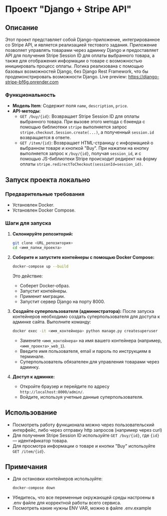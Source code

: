 # Проект "Django + Stripe API"

## Описание

Этот проект представляет собой Django-приложение, интегрированное со Stripe API, и является реализацией тестового задания. 
Приложение позволяет управлять товарами через админку Django и предоставляет API для получения Stripe Session ID 
для оплаты выбранного товара, а также для отображения информации о товаре с возможностью инициировать процесс оплаты.
Логика реализована с помощью базовых возможностей Django, без Django Rest Framework, что бы продемонстрировать возможности Django.
Live preview: https://django-stripe-bf6g.onrender.com

### Функциональность

- **Модель Item**: Содержит поля `name`, `description`, `price`.
- **API-методы**:
  - `GET /buy/{id}`: Возвращает Stripe Session ID для оплаты выбранного товара. При вызове этого метода с бэкенда с помощью библиотеки `stripe` выполняется запрос `stripe.checkout.Session.create(...)`, а полученный `session.id` возвращается в ответе.
  - `GET /item/{id}`: Возвращает HTML-страницу с информацией о выбранном товаре и кнопкой "Buy". При нажатии на кнопку выполняется запрос к `/buy/{id}`, получая `session_id`, и с помощью JS-библиотеки Stripe происходит редирект на форму оплаты `stripe.redirectToCheckout(sessionId=session_id)`.

## Запуск проекта локально

### Предварительные требования

- Установлен Docker.
- Установлен Docker Compose.

### Шаги для запуска

1. **Склонируйте репозиторий:**
   ```bash
   git clone <URL_репозитория>
   cd <имя_папки_проекта>
   ```

2. **Соберите и запустите контейнеры с помощью Docker Compose:**
   ```bash
   docker-compose up --build
   ```
   Это действие:
   - Соберет Docker-образ.
   - Запустит контейнеры.
   - Применит миграции.
   - Запустит сервер Django на порту 8000.

3. **Создайте суперпользователя (администратора):**
   После запуска контейнеров необходимо создать суперпользователя для доступа к админке сайта. Выполните команду:
   ```bash
   docker exec -it <имя_контейнера> python manage.py createsuperuser
   ```
   - Замените `<имя_контейнера>` на имя вашего контейнера (например, `<имя_проекта>_web_1`).
   - Введите имя пользователя, email и пароль по инструкциям в терминале.
   - Суперпользователь обязателен для управления товарами через админку.

4. **Доступ к админке:**
   - Откройте браузер и перейдите по адресу `http://localhost:8000/admin/`.
   - Войдите, используя учетные данные суперпользователя.

## Использование

- Посмотреть работу функционала можно через пользовательский интерфейс, либо через отправку http запросов (например через curl)
- Для получения Stripe Session ID используйте `GET /buy/{id}`, где `{id}` — идентификатор товара.
- Для просмотра информации о товаре и кнопки "Buy" используйте `GET /item/{id}`.

## Примечания

- Для остановки контейнеров используйте:
  ```bash
  docker-compose down
  ```
- Убедитесь, что все переменные окружающей среды настроены в .env файле для корректной работы всего сервиса.
- Посмотреть какие нужны ENV VAR, можно в файле .env.example